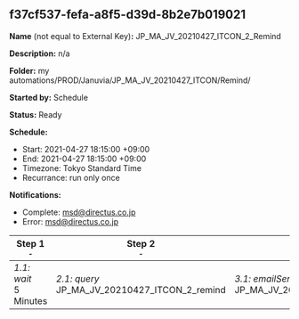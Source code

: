 ## f37cf537-fefa-a8f5-d39d-8b2e7b019021

**Name** (not equal to External Key)**:** JP_MA_JV_20210427_ITCON_2_Remind

**Description:** n/a

**Folder:** my automations/PROD/Januvia/JP_MA_JV_20210427_ITCON/Remind/

**Started by:** Schedule

**Status:** Ready

**Schedule:**

* Start: 2021-04-27 18:15:00 +09:00
* End: 2021-04-27 18:15:00 +09:00
* Timezone: Tokyo Standard Time
* Recurrance: run only once

**Notifications:**

* Complete: msd@directus.co.jp
* Error: msd@directus.co.jp

| Step 1<br>_<small>-</small>_ | Step 2<br>_<small>-</small>_ | Step 3<br>_<small>-</small>_ |
| --- | --- | --- |
| _1.1: wait_<br>5 Minutes | _2.1: query_<br>JP_MA_JV_20210427_ITCON_2_remind | _3.1: emailSend_<br>JP_MA_JV_20210427_ITCON_2_remind |
